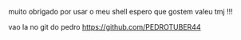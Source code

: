 muito obrigado por usar o meu shell espero que gostem valeu tmj !!!

vao la no git do pedro https://github.com/PEDROTUBER44

